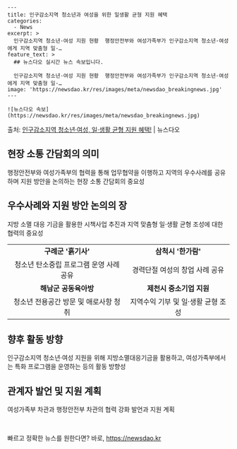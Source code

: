     ---
    title: 인구감소지역 청소년과 여성을 위한 일생활 균형 지원 혜택
    categories:
      - News
    excerpt: >
      인구감소지역 청소년·여성 지원 현황  행정안전부와 여성가족부가 인구감소지역 청소년·여성에게 지역 맞춤형 일·…
    feature_text: >
      ## 뉴스다오 실시간 뉴스 속보입니다.
    
      인구감소지역 청소년·여성 지원 현황  행정안전부와 여성가족부가 인구감소지역 청소년·여성에게 지역 맞춤형 일·…
    image: 'https://newsdao.kr/res/images/meta/newsdao_breakingnews.jpg'
    ---
    
    ![뉴스다오 속보](https://newsdao.kr/res/images/meta/newsdao_breakingnews.jpg)

<p>출처: <a href="https://newsdao.kr/4641" rel="dofollow">인구감소지역 청소년·여성, 일·생활 균형 지원 혜택!</a> | 뉴스다오</p>

<h2 data-ke-size="size26">현장 소통 간담회의 의미</h2>
<p data-ke-size="size16">행정안전부와 여성가족부의 협력을 통해 업무협약을 이행하고 지역의 우수사례를 공유하며 지원 방안을 논의하는 현장 소통 간담회의 중요성</p>

<h2 data-ke-size="size26">우수사례와 지원 방안 논의의 장</h2>
<p data-ke-size="size16">지방 소멸 대응 기금을 활용한 시책사업 추진과 지역 맞춤형 일·생활 균형 조성에 대한 협력의 중요성</p>

<table>
  <tr>
    <td style="text-align: center; height: 17px;"><b>구례군 '흙기사'</b></td>
    <td style="text-align: center; height: 17px;"><b>삼척시 '한가람'</b></td>
  </tr>
  <tr>
    <td style="text-align: center; height: 17px;">청소년 탄소중립 프로그램 운영 사례 공유</td>
    <td style="text-align: center; height: 17px;">경력단절 여성의 창업 사례 공유</td>
  </tr>
  <tr>
    <td style="text-align: center; height: 17px;"><b>해남군 공동육아방</b></td>
    <td style="text-align: center; height: 17px;"><b>제천시 중소기업 지원</b></td>
  </tr>
  <tr>
    <td style="text-align: center; height: 17px;">청소년 전용공간 방문 및 애로사항 청취</td>
    <td style="text-align: center; height: 17px;">지역수익 기부 및 일·생활 균형 조성</td>
  </tr>
</table>

<h2 data-ke-size="size26">향후 활동 방향</h2>
<p data-ke-size="size16">인구감소지역 청소년·여성 지원을 위해 지방소멸대응기금을 활용하고, 여성가족부에서는 특화 프로그램을 운영하는 등의 활동 방향성</p>

<h2 data-ke-size="size26">관계자 발언 및 지원 계획</h2>
<p data-ke-size="size16">여성가족부 차관과 행정안전부 차관의 협력 강화 발언과 지원 계획</p>

<p data-ke-size="size16">&nbsp;</p> 

빠르고 정확한 뉴스를 원한다면? 바로, <a href="https://newsdao.kr" rel="dofollow">https://newsdao.kr</a>


    
